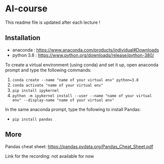 # AI-course
This readme file is updated after each lecture !

## Installation
* anaconda : https://www.anaconda.com/products/individual#Downloads
* python 3.8 : https://www.python.org/downloads/release/python-380/

To create a virtual environment (using conda) and set it up, open anaconda prompt and type the following commands:
1. ```conda create --name "name of your virtual env" python=3.8```
1. ```conda activate "name of your virtual env"```
1. ```pip install ipykernel```
1. ```python -m ipykernel install --user --name "name of your virtual env" --display-name "name of your virtual env" ```

In the same anaconda prompt, type the following to install Pandas:
* ```pip install pandas```
## More
Pandas cheat sheet: https://pandas.pydata.org/Pandas_Cheat_Sheet.pdf

Link for the recording: not available for now
